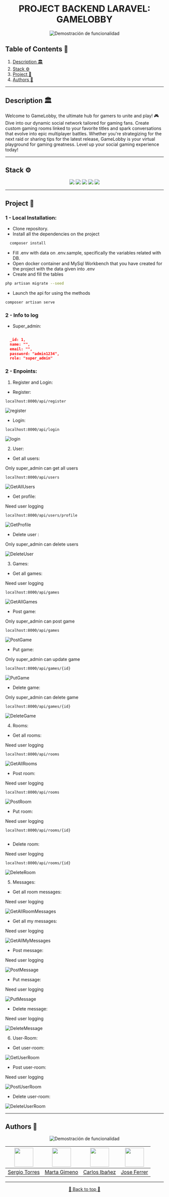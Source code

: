 <h1 align="center"> PROJECT BACKEND LARAVEL: GAMELOBBY </h1>

<p align="center">
  <img src="./public/img/title_Readme.gif" alt="Demostración de funcionalidad">
</p>


## Table of Contents :file_folder:

1. [Description :classical_building:](#description-classical_building)
2. [Stack :gear:](#stack-gear)
3. [Project :open_book:](#Project-open_book)
4. [Authors :wave:](#authors-wave)

---

## Description :classical_building:

Welcome to GameLobby, the ultimate hub for gamers to unite and play! 🎮 Dive into our dynamic social network tailored for gaming fans. Create custom gaming rooms linked to your favorite titles and spark conversations that evolve into epic multiplayer battles. Whether you're strategizing for the next raid or sharing tips for the latest release, GameLobby is your virtual playground for gaming greatness. Level up your social gaming experience today!

---

## Stack :gear:

<div align="center">
<img src= "https://img.shields.io/badge/Laravel-FF2D20?style=for-the-badge&logo=laravel&logoColor=white"/>
<img src= "https://img.shields.io/badge/PHP-777BB4?style=for-the-badge&logo=php&logoColor=white"/>
<img src= "https://img.shields.io/badge/MySQL-005C84?style=for-the-badge&logo=mysql&logoColor=white"/>
<img src= "https://img.shields.io/badge/Docker-2CA5E0?style=for-the-badge&logo=docker&logoColor=white"/>
<img src= "https://img.shields.io/badge/GIT-E44C30?style=for-the-badge&logo=git&logoColor=white"/>
</div>

---

## Project :open_book:


### 1 - Local Installation:

- Clone repository.
- Install all the dependencies on the project
```bash
  composer install
```
- Fill .env with data on .env.sample, specifically the variables related with DB.
- Open docker container and MySql Workbench that you have created for the project with the data given into .env
- Create and fill the tables
```bash
php artisan migrate --seed
```
- Launch the api for using the methods 
```bash
composer artisan serve
```

### 2 - Info to log

- Super_admin:

```json

  _id: 1,
  name: "",
  email: "",
  password: "admin1234",
  role: "super_admin"

```

### 2 - Enpoints:

1. Register and Login:

- Register:

```
localhost:8000/api/register
```

<image src="./public/img/register.png" alt="register">

- Login:

```
localhost:8000/api/login
```

<image src="./public/img/login.png" alt="login">


2. User:

- Get all users:

Only super_admin can get all users

```
localhost:8000/api/users
```

<image src="./public/img/getallusers.png" alt="GetAllUsers">

- Get profile:

Need user logging

```
localhost:8000/api/users/profile
```

<image src="./public/img/getuserprofile.png" alt="GetProfile">

- Delete user :

Only super_admin can delete users

<image src="./public/img/deleteuser.png" alt="DeleteUser">


3. Games:

- Get all games:

Need user logging

```
localhost:8000/api/games
```

<image src="./public/img/getallgames.png" alt="GetAllGames">

- Post game:

Only super_admin can post game

```
localhost:8000/api/games
```

<image src="./public/img/postgame.png" alt="PostGame">

- Put game:

Only super_admin can update game

```
localhost:8000/api/games/{id}
```

<image src="./public/img/putgame.png" alt="PutGame">

- Delete game:

Only super_admin can delete game

```
localhost:8000/api/games/{id}
```

<image src="./public/img/deletegame.png" alt="DeleteGame">


4. Rooms:

- Get all rooms:

Need user logging

```
localhost:8000/api/rooms
```

<image src="./public/img/getallrooms.png" alt="GetAllRooms">

- Post room:

Need user logging

```
localhost:8000/api/rooms
```

<image src="./public/img/postroom.png" alt="PostRoom">

- Put room:

Need user logging

```
localhost:8000/api/rooms/{id}
```

<image src="./public/img/putroom.png" alt="">

- Delete room:

Need user logging

```
localhost:8000/api/rooms/{id}
```

<image src="./public/img/deleteroom.png" alt="DeleteRoom">


5. Messages:

- Get all room messages: 

Need user logging

<image src="./public/img/getallroommessages.png" alt="GetAllRoomMessages">

- Get all my messages:

Need user logging

<image src="./public/img/getallmymessages.png" alt="GetAllMyMessages">

- Post message:

Need user logging

<image src="./public/img/postmessages.png" alt="PostMessage">

- Put message:

Need user logging

<image src="./public/img/putmessages.png" alt="PutMessage">

- Delete message:

Need user logging

<image src="./public/img/deletemessage.png" alt="DeleteMessage">


6. User-Room:

- Get user-room:

<image src="./public/img/getuserrooms.png" alt="GetUserRoom">

- Post user-room:

Need user logging

<image src="./public/img/postuserroom.png" alt="PostUserRoom">

- Delete user-room: 

<image src="./public/img/deleteuserroom.png" alt="DeleteUserRoom">

---

## Authors :wave:

<p align="center">
  <img src="./public/img/team_Readme.gif" alt="Demostración de funcionalidad">
</p>

  |<img src="https://github.com/SergioTorresGarcia.png" width="60px;"/>|<img src="https://github.com/MartaGBayona.png" width="60px;"/>|<img src="https://github.com/CariblaGIT.png" width="60px;"/>|<img src="https://github.com/jluisferrer.png" width="60px;"/>|
  |------------|------------|------------|------------|
  |<a href="https://github.com/SergioTorresGarcia">Sergio Torres</a>|<a href="https://github.com/MartaGBayona">Marta Gimeno</a>|<a href="https://github.com/CariblaGIT">Carlos Ibañez</a>|<a href="https://github.com/jluisferrer">Jose Ferrer</a>|

---

<div align="center">
<a href="#table-of-contents-file_folder">🔼 Back to top 🔼</a>
</div>